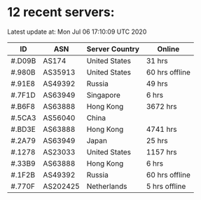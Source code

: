 # 12 recent servers:

Latest update at: Mon Jul 06 17:10:09 UTC 2020

| ID | ASN | Server Country | Online |
| -- | --- | -------------- | ------ |
| #.D09B | AS174 | United States | 31 hrs |
| #.980B | AS35913 | United States | 60 hrs offline |
| #.91E8 | AS49392 | Russia | 49 hrs |
| #.7F1D | AS63949 | Singapore | 6 hrs |
| #.B6F8 | AS63888 | Hong Kong | 3672 hrs |
| #.5CA3 | AS56040 | China | |
| #.BD3E | AS63888 | Hong Kong | 4741 hrs |
| #.2A79 | AS63949 | Japan | 25 hrs |
| #.1278 | AS23033 | United States | 1157 hrs |
| #.33B9 | AS63888 | Hong Kong | 6 hrs |
| #.1F2B | AS49392 | Russia | 60 hrs offline |
| #.770F | AS202425 | Netherlands | 5 hrs offline |


